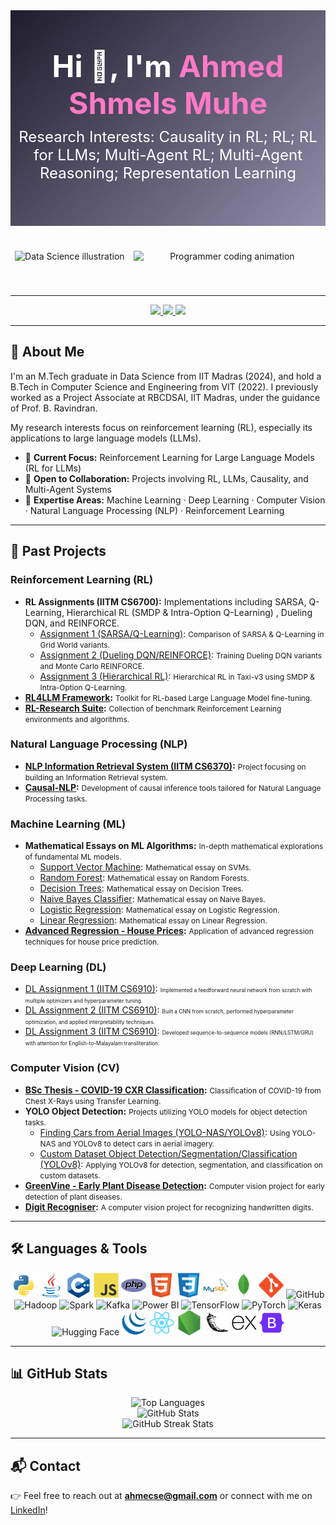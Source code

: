 <!-- ====== Custom Banner ====== -->
<section align="center" style="background: linear-gradient(135deg, #1f1c2c, #928dab); padding: 60px 0; color: #fff;">
  <h1 style="font-size: 3rem; margin: 0;">Hi 👋, I'm <span style="color: #ff79c6;">Ahmed Shmels Muhe</span></h1>
  <p style="font-size: 1.5rem; margin: 10px 0;">
    Research Interests: Causality in RL; RL; RL for LLMs; Multi-Agent RL; Multi-Agent Reasoning; Representation Learning
  </p>
</section>

<!-- ====== Header & GIF ====== -->
<div align="center" style="display: flex; align-items: center; justify-content: space-around; padding: 40px 0; flex-wrap: wrap;">
  <img src="https://www.arangodb.com/wp-content/uploads/2022/04/Data-Science-Personas-icons.png" alt="Data Science illustration" style="max-width: 45%; height: auto;" />
  <img src="https://cdn.dribbble.com/users/1162077/screenshots/3848914/programmer.gif" alt="Programmer coding animation" width="300" />
</div>

---

<!-- Contact Section -->
<p align="center">
  <a href="https://www.linkedin.com/in/ahmecse/" target="_blank">
    <img src="https://img.shields.io/badge/LinkedIn-Follow-blue?style=for-the-badge&logo=linkedin" />
  </a>
  <a href="mailto:ahmecse@gmail.com" target="_blank">
    <img src="https://img.shields.io/badge/Email-Contact-green?style=for-the-badge&logo=gmail" />
  </a>
  <a href="https://www.kaggle.com/ahmecse" target="_blank">
    <img src="https://img.shields.io/badge/Kaggle-Top%205%25-brightgreen?style=for-the-badge&logo=kaggle" />
  </a>
</p>

---

## 🔎 About Me

I'm an M.Tech graduate in Data Science from IIT Madras (2024), and hold a B.Tech in Computer Science and Engineering from VIT (2022). I previously worked as a Project Associate at RBCDSAI, IIT Madras, under the guidance of Prof. B. Ravindran.

My research interests focus on reinforcement learning (RL), especially its applications to large language models (LLMs).

*   🔭 **Current Focus:** Reinforcement Learning for Large Language Models (RL for LLMs)  
*   🤝 **Open to Collaboration:** Projects involving RL, LLMs, Causality, and Multi-Agent Systems  
*   💬 **Expertise Areas:** Machine Learning · Deep Learning · Computer Vision · Natural Language Processing (NLP) · Reinforcement Learning

---

## 🚀 Past Projects

### Reinforcement Learning (RL)

*   **RL Assignments (IITM CS6700):** Implementations including SARSA, Q-Learning, Hierarchical RL (SMDP & Intra-Option Q-Learning) , Dueling DQN, and REINFORCE.
    *   [Assignment 1 (SARSA/Q-Learning)](https://github.com/ahmecse/RL-Assignments-1-IITM-CS6700): <span style="font-size: 0.85em;">Comparison of SARSA & Q-Learning in Grid World variants.</span>
    *   [Assignment 2 (Dueling DQN/REINFORCE)](https://github.com/ahmecse/RL-Assignments-2-IITM-CS6700): <span style="font-size: 0.85em;">Training Dueling DQN variants and Monte Carlo REINFORCE.</span>
    *   [Assignment 3 (Hierarchical RL)](https://github.com/ahmecse/RL-Assignments-3-IITM-CS6700): <span style="font-size: 0.85em;">Hierarchical RL in Taxi-v3 using SMDP & Intra-Option Q-Learning.</span>
*   **[RL4LLM Framework](https://github.com/ahmecse/RL4LLM):** <span style="font-size: 0.85em;">Toolkit for RL-based Large Language Model fine-tuning.</span>
*   **[RL-Research Suite](https://github.com/ahmecse/rl-research):** <span style="font-size: 0.85em;">Collection of benchmark Reinforcement Learning environments and algorithms.</span>

### Natural Language Processing (NLP)

*   **[NLP Information Retrieval System (IITM CS6370)](https://github.com/ahmecse/CS6370-NLP-IR-System-Project-IITM):** <span style="font-size: 0.85em;">Project focusing on building an Information Retrieval system.</span>
*   **[Causal-NLP](https://github.com/ahmecse/causal-nlp):** <span style="font-size: 0.85em;">Development of causal inference tools tailored for Natural Language Processing tasks.</span>

### Machine Learning (ML)

*   **Mathematical Essays on ML Algorithms:** <span style="font-size: 0.85em;">In-depth mathematical explorations of fundamental ML models.</span>
    *   [Support Vector Machine](https://github.com/ahmecse/A-Mathematical-Essay-on-Support-Vector-Machine): <span style="font-size: 0.85em;">Mathematical essay on SVMs.</span>
    *   [Random Forest](https://github.com/ahmecse/A-Mathematical-essay-on-Random-Forest): <span style="font-size: 0.85em;">Mathematical essay on Random Forests.</span>
    *   [Decision Trees](https://github.com/ahmecse/A-Mathematical-essay-on-decision-trees): <span style="font-size: 0.85em;">Mathematical essay on Decision Trees.</span>
    *   [Naive Bayes Classifier](https://github.com/ahmecse/Mathematical-essay-on-naive-Bayes-classifier): <span style="font-size: 0.85em;">Mathematical essay on Naive Bayes.</span>
    *   [Logistic Regression](https://github.com/ahmecse/Mathematical-essay-on-Logistic-Regression): <span style="font-size: 0.85em;">Mathematical essay on Logistic Regression.</span>
    *   [Linear Regression](https://github.com/ahmecse/A-Mathematical-essay-on-linear-regression): <span style="font-size: 0.85em;">Mathematical essay on Linear Regression.</span>
*   **[Advanced Regression - House Prices](https://github.com/ahmecse/Advanced-Regression-for-House-Price-Prediction):** <span style="font-size: 0.85em;">Application of advanced regression techniques for house price prediction.</span>

### Deep Learning (DL)

*   [DL Assignment 1 (IITM CS6910)](https://github.com/ahmecse/DL-Assignments-1-IITM-CS6910): <span style="font-size: 0.60em;">Implemented a feedforward neural network from scratch with multiple optimizers and hyperparameter tuning.</span>
*   [DL Assignment 2 (IITM CS6910)](https://github.com/ahmecse/DL-Assignments-2-IITM-CS6910): <span style="font-size: 0.60em;">Built a CNN from scratch, performed hyperparameter optimization, and applied interpretability techniques.</span>
*   [DL Assignment 3 (IITM CS6910)](https://github.com/ahmecse/DL-Assignments-3-IITM-CS6910): <span style="font-size: 0.60em;">Developed sequence-to-sequence models (RNN/LSTM/GRU) with attention for English-to-Malayalam transliteration.</span>

### Computer Vision (CV)

*   **[BSc Thesis - COVID-19 CXR Classification](https://github.com/ahmecse/BSc-Thesis-COVID19-CXR-TransferLearning):** <span style="font-size: 0.85em;">Classification of COVID-19 from Chest X-Rays using Transfer Learning.</span>
*   **YOLO Object Detection:** <span style="font-size: 0.85em;">Projects utilizing YOLO models for object detection tasks.</span>
    *   [Finding Cars from Aerial Images (YOLO-NAS/YOLOv8)](https://github.com/ahmecse/Find-Cars-from-Aerial-Images-Using-YOLO-NAS-YOLOV8): <span style="font-size: 0.85em;">Using YOLO-NAS and YOLOv8 to detect cars in aerial imagery.</span>
    *   [Custom Dataset Object Detection/Segmentation/Classification (YOLOv8)](https://github.com/ahmecse/Ultralytics-YOLOv8-Object-Detection-Model---Detection-Segmentation-and-Classification-on-Custom-Data): <span style="font-size: 0.85em;">Applying YOLOv8 for detection, segmentation, and classification on custom datasets.</span>
*   **[GreenVine - Early Plant Disease Detection](https://github.com/ahmecse/GreenVine-Early-Plant-Disease-Detection):** <span style="font-size: 0.85em;">Computer vision project for early detection of plant diseases.</span>
*   **[Digit Recogniser](https://github.com/ahmecse/Digit-recogniser-computer-vision-):** <span style="font-size: 0.85em;">A computer vision project for recognizing handwritten digits.</span>

---

## 🛠️ Languages & Tools

<p align="center">
  <!-- Programming Languages -->
  <img src="https://raw.githubusercontent.com/devicons/devicon/master/icons/python/python-original.svg" width="40" alt="Python" />
  <img src="https://raw.githubusercontent.com/devicons/devicon/master/icons/java/java-original.svg" width="40" alt="Java" />
  <img src="https://raw.githubusercontent.com/devicons/devicon/master/icons/cplusplus/cplusplus-original.svg" width="40" alt="C++" />
  <img src="https://raw.githubusercontent.com/devicons/devicon/master/icons/javascript/javascript-original.svg" width="40" alt="JavaScript" />
  <img src="https://raw.githubusercontent.com/devicons/devicon/master/icons/php/php-original.svg" width="40" alt="PHP" />
  <img src="https://raw.githubusercontent.com/devicons/devicon/master/icons/html5/html5-original.svg" width="40" alt="HTML5" />
  <img src="https://raw.githubusercontent.com/devicons/devicon/master/icons/css3/css3-original.svg" width="40" alt="CSS3" />
  <img src="https://raw.githubusercontent.com/devicons/devicon/master/icons/mysql/mysql-original-wordmark.svg" width="40" alt="MySQL" />
  <img src="https://raw.githubusercontent.com/devicons/devicon/master/icons/mongodb/mongodb-original.svg" width="40" alt="MongoDB" />
  
  <!-- Version Control / Big Data -->
  <img src="https://raw.githubusercontent.com/devicons/devicon/master/icons/git/git-original.svg" width="40" alt="Git" />
  <img src="https://github.githubassets.com/images/modules/logos_page/GitHub-Mark.png" width="40" alt="GitHub" />
  <img src="https://cdn-icons-png.flaticon.com/512/919/919842.png" width="40" alt="Hadoop" />
  <img src="https://cdn-icons-png.flaticon.com/512/919/919825.png" width="40" alt="Spark" />
  <img src="https://cdn-icons-png.flaticon.com/512/5968/5968925.png" width="40" alt="Kafka" />

  
  <!-- Visualization Tools -->

  <img src="https://cdn-icons-png.flaticon.com/512/888/888879.png" width="40" alt="Power BI" />




  
  <!-- Deep Learning & NLP -->
  <img src="https://www.vectorlogo.zone/logos/tensorflow/tensorflow-icon.svg" width="40" alt="TensorFlow" />
  <img src="https://www.vectorlogo.zone/logos/pytorch/pytorch-icon.svg" width="40" alt="PyTorch" />
  <img src="https://keras.io/img/logo.png" width="40" alt="Keras" />
  <img src="https://huggingface.co/front/assets/huggingface_logo.svg" width="40" alt="Hugging Face" />
  
  <!-- Cloud & Security -->


  
  <!-- Frameworks -->
  <img src="https://raw.githubusercontent.com/devicons/devicon/master/icons/jquery/jquery-original.svg" width="40" alt="jQuery" />
  <img src="https://raw.githubusercontent.com/devicons/devicon/master/icons/react/react-original.svg" width="40" alt="React" />
  <img src="https://raw.githubusercontent.com/devicons/devicon/master/icons/nodejs/nodejs-original.svg" width="40" alt="Node.js" />
  <img src="https://raw.githubusercontent.com/devicons/devicon/master/icons/flask/flask-original.svg" width="40" alt="Flask" />
  <img src="https://raw.githubusercontent.com/devicons/devicon/master/icons/express/express-original.svg" width="40" alt="ExpressJS" />
  <img src="https://raw.githubusercontent.com/devicons/devicon/master/icons/bootstrap/bootstrap-plain.svg" width="40" alt="Bootstrap" />
</p>

---

## 📊 GitHub Stats

<p align="center">
  <img src="https://github-readme-stats.vercel.app/api/top-langs?username=ahmecse&show_icons=true&locale=en&layout=compact" alt="Top Languages" />
  <br />
  <img src="https://github-readme-stats.vercel.app/api?username=ahmecse&show_icons=true&locale=en" alt="GitHub Stats" />
  <br />
  <img src="https://github-readme-streak-stats.herokuapp.com/?user=ahmecse" alt="GitHub Streak Stats" />
</p>

---

## 📬 Contact

👉 Feel free to reach out at **[ahmecse@gmail.com](mailto:ahmecse@gmail.com)**  or connect with me on [LinkedIn](https://linkedin.com/in/ahmecse)!
